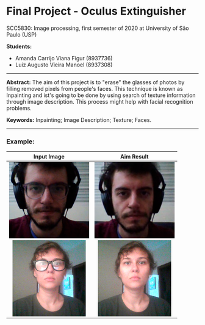 # Final Project - Oculus Extinguisher
 SCC5830: Image processing, first semester of 2020 at University of São Paulo (USP)

**Students:**
* Amanda Carrijo Viana Figur (8937736)
* Luiz Augusto Vieira Manoel (8937308)

---


**Abstract:**
The aim of this project is to "erase" the glasses of photos by filling removed pixels from people's faces. This technique is known as Inpainting and ist's going to be done by using search of texture information through image description. This process might help with facial recognition problems.

**Keywords:**
Inpainting; Image Description; Texture; Faces.

---

### Example:
 
| Input Image | Aim Result |
|:--:|:--:|
| <img src="/images/01-oculos.png" align="center" height="200" > | <img src="/images/02-oculos.png" align="center" height="200" > |
|<img src="/images/03-oculos.png" align="center" height="200" >| <img src="/images/04-oculos.png" align="center" height="200" >|
